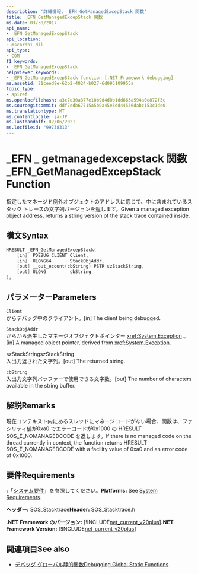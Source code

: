 ```yaml
---
description: '詳細情報: _EFN_GetManagedExcepStack 関数'
title: _EFN_GetManagedExcepStack 関数
ms.date: 03/30/2017
api_name:
- _EFN_GetManagedExcepStack
api_location:
- mscordbi.dll
api_type:
- COM
f1_keywords:
- _EFN_GetManagedExcepStack
helpviewer_keywords:
- _EFN_GetManagedExcepStack function [.NET Framework debugging]
ms.assetid: 21ceed9e-62b2-4024-b027-6d095109955a
topic_type:
- apiref
ms.openlocfilehash: a3c7e30a377e10b9d4d0b1dd663a594a0e872f3c
ms.sourcegitcommit: ddf7edb67715a5b9a45e3dd44536dabc153c1de0
ms.translationtype: MT
ms.contentlocale: ja-JP
ms.lasthandoff: 02/06/2021
ms.locfileid: "99738313"
---
```

# <a name="_efn_getmanagedexcepstack-function"></a><span data-ttu-id="27350-103">\_EFN \_ getmanagedexcepstack 関数</span><span class="sxs-lookup"><span data-stu-id="27350-103">\_EFN\_GetManagedExcepStack Function</span></span>

<span data-ttu-id="27350-104">指定したマネージド例外オブジェクトのアドレスに応じて、中に含まれているスタック トレースの文字列バージョンを返します。</span><span class="sxs-lookup"><span data-stu-id="27350-104">Given a managed exception object address, returns a string version of the stack trace contained inside.</span></span>  
  
## <a name="syntax"></a><span data-ttu-id="27350-105">構文</span><span class="sxs-lookup"><span data-stu-id="27350-105">Syntax</span></span>  
  
```cpp  
HRESULT _EFN_GetManagedExcepStack(  
    [in]  PDEBUG_CLIENT Client,  
    [in]  ULONG64       StackObjAddr,  
    [out] __out_ecount(cbString) PSTR szStackString,  
    [out] ULONG         cbString  
);  
```  
  
## <a name="parameters"></a><span data-ttu-id="27350-106">パラメーター</span><span class="sxs-lookup"><span data-stu-id="27350-106">Parameters</span></span>  

 `Client`  
 <span data-ttu-id="27350-107">からデバッグ中のクライアント。</span><span class="sxs-lookup"><span data-stu-id="27350-107">[in] The client being debugged.</span></span>  
  
 `StackObjAddr`  
 <span data-ttu-id="27350-108">からから派生したマネージオブジェクトポインター <xref:System.Exception> 。</span><span class="sxs-lookup"><span data-stu-id="27350-108">[in] A managed object pointer, derived from <xref:System.Exception>.</span></span>  
  
 <span data-ttu-id="27350-109">szStackString</span><span class="sxs-lookup"><span data-stu-id="27350-109">szStackString</span></span>  
 <span data-ttu-id="27350-110">入出力返された文字列。</span><span class="sxs-lookup"><span data-stu-id="27350-110">[out] The returned string.</span></span>  
  
 `cbString`  
 <span data-ttu-id="27350-111">入出力文字列バッファーで使用できる文字数。</span><span class="sxs-lookup"><span data-stu-id="27350-111">[out] The number of characters available in the string buffer.</span></span>  
  
## <a name="remarks"></a><span data-ttu-id="27350-112">解説</span><span class="sxs-lookup"><span data-stu-id="27350-112">Remarks</span></span>  

 <span data-ttu-id="27350-113">現在コンテキスト内にあるスレッドにマネージコードがない場合、関数は、ファシリティ値が0xa0 でエラーコードが0x1000 の HRESULT SOS_E_NOMANAGEDCODE を返します。</span><span class="sxs-lookup"><span data-stu-id="27350-113">If there is no managed code on the thread currently in context, the function returns HRESULT SOS_E_NOMANAGEDCODE with a facility value of 0xa0 and an error code of 0x1000.</span></span>  
  
## <a name="requirements"></a><span data-ttu-id="27350-114">要件</span><span class="sxs-lookup"><span data-stu-id="27350-114">Requirements</span></span>  

 <span data-ttu-id="27350-115">**:**「[システム要件](../../get-started/system-requirements.md)」を参照してください。</span><span class="sxs-lookup"><span data-stu-id="27350-115">**Platforms:** See [System Requirements](../../get-started/system-requirements.md).</span></span>  
  
 <span data-ttu-id="27350-116">**ヘッダー:** SOS_Stacktrace</span><span class="sxs-lookup"><span data-stu-id="27350-116">**Header:** SOS_Stacktrace.h</span></span>  
  
 <span data-ttu-id="27350-117">**.NET Framework のバージョン:** [!INCLUDE[net_current_v20plus](../../../../includes/net-current-v20plus-md.md)]</span><span class="sxs-lookup"><span data-stu-id="27350-117">**.NET Framework Version:** [!INCLUDE[net_current_v20plus](../../../../includes/net-current-v20plus-md.md)]</span></span>  
  
## <a name="see-also"></a><span data-ttu-id="27350-118">関連項目</span><span class="sxs-lookup"><span data-stu-id="27350-118">See also</span></span>

- [<span data-ttu-id="27350-119">デバッグ グローバル静的関数</span><span class="sxs-lookup"><span data-stu-id="27350-119">Debugging Global Static Functions</span></span>](debugging-global-static-functions.md)
